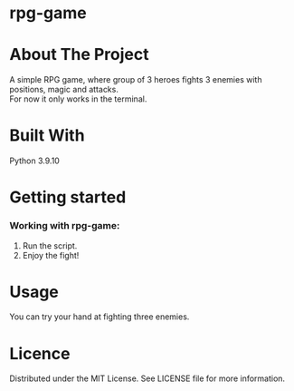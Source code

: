 # rpg-game

# About The Project
A simple RPG game, where group of 3 heroes fights 3 enemies with positions, magic and attacks.  
For now it only works in the terminal.

# Built With
Python 3.9.10

# Getting started

### Working with rpg-game:
1. Run the script.
2. Enjoy the fight!

# Usage
You can try your hand at fighting three enemies.

# Licence
Distributed under the MIT License. See LICENSE file for more information.
